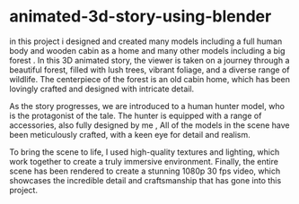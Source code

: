 # animated-3d-story-using-blender
in this project i designed and created many models including a full human body and wooden cabin as a home and many other models including a big forest .
In this 3D animated story, the viewer is taken on a journey through a beautiful forest, filled with lush trees, vibrant foliage, and a diverse range of wildlife. The centerpiece of the forest is an old cabin home, which has been lovingly crafted and designed with intricate detail.

As the story progresses, we are introduced to a human hunter model, who is the protagonist of the tale. The hunter is equipped with a range of accessories, also fully designed by me , All of the models in the scene have been meticulously crafted, with a keen eye for detail and realism.

To bring the scene to life, I used high-quality textures and lighting, which work together to create a truly immersive environment. Finally, the entire scene has been rendered to create a stunning 1080p 30 fps video, which showcases the incredible detail and craftsmanship that has gone into this project.
